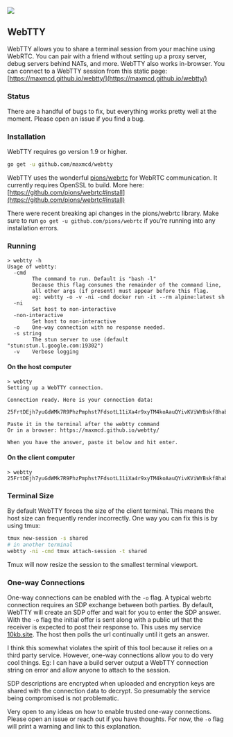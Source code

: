 ![](https://maxmcd.github.io/webtty/out.gif)

## WebTTY

WebTTY allows you to share a terminal session from your machine using WebRTC. You can pair with a friend without setting up a proxy server, debug servers behind NATs, and more. WebTTY also works in-browser. You can connect to a WebTTY session from this static page:  [https://maxmcd.github.io/webtty/](https://maxmcd.github.io/webtty/)

### Status

There are a handful of bugs to fix, but everything works pretty well at the moment. Please open an issue if you find a bug. 

### Installation

WebTTY requires go version 1.9 or higher.

```bash
go get -u github.com/maxmcd/webtty
```
WebTTY uses the wonderful [pions/webrtc](https://github.com/pions/webrtc) for WebRTC communication. It currently requires OpenSSL to build. More here: [https://github.com/pions/webrtc#install](https://github.com/pions/webrtc#install)

There were recent breaking api changes in the pions/webrtc library. Make sure to run `go get -u github.com/pions/webrtc` if you're running into any installation errors. 

### Running

```shell
> webtty -h 
Usage of webtty:
  -cmd
        The command to run. Default is "bash -l"
        Because this flag consumes the remainder of the command line,
        all other args (if present) must appear before this flag.
        eg: webtty -o -v -ni -cmd docker run -it --rm alpine:latest sh
  -ni
        Set host to non-interactive
  -non-interactive
        Set host to non-interactive
  -o    One-way connection with no response needed.
  -s string
        The stun server to use (default "stun:stun.l.google.com:19302")
  -v    Verbose logging
```

#### On the host computer

```shell
> webtty
Setting up a WebTTY connection.

Connection ready. Here is your connection data:

25FrtDEjh7yuGdWMk7R9PhzPmphst7FdsotL11iXa4r9xyTM4koAauQYivKViWYBskf8habEc5vHf3DZge5VivuAT79uSCvzc6aL2M11kcUn9rzb4DX4...

Paste it in the terminal after the webtty command
Or in a browser: https://maxmcd.github.io/webtty/

When you have the answer, paste it below and hit enter.
```

#### On the client computer

```shell
> webtty 25FrtDEjh7yuGdWMk7R9PhzPmphst7FdsotL11iXa4r9xyTM4koAauQYivKViWYBskf8habEc5vHf3DZge5VivuAT79uSCvzc6aL2M11kcUn9rzb4DX4...

```

### Terminal Size

By default WebTTY forces the size of the client terminal. This means the host size can frequently render incorrectly. One way you can fix this is by using tmux:

```bash 
tmux new-session -s shared
# in another terminal
webtty -ni -cmd tmux attach-session -t shared
```
Tmux will now resize the session to the smallest terminal viewport.

### One-way Connections

One-way connections can be enabled with the `-o` flag. A typical webrtc connection requires an SDP exchange between both parties. By default, WebTTY will create an SDP offer and wait for you to enter the SDP answer. With the `-o` flag the initial offer is sent along with a public url that the receiver is expected to post their response to. This uses my service [10kb.site](https://www.10kb.site). The host then polls the url continually until it gets an answer.

I think this somewhat violates the spirit of this tool because it relies on a third party service. However, one-way connections allow you to do very cool things. Eg: I can have a build server output a WebTTY connection string on error and allow anyone to attach to the session.

SDP descriptions are encrypted when uploaded and encryption keys are shared with the connection data to decrypt. So presumably the service being compromised is not problematic.

Very open to any ideas on how to enable trusted one-way connections. Please open an issue or reach out if you have thoughts. For now, the `-o` flag will print a warning and link to this explanation. 
